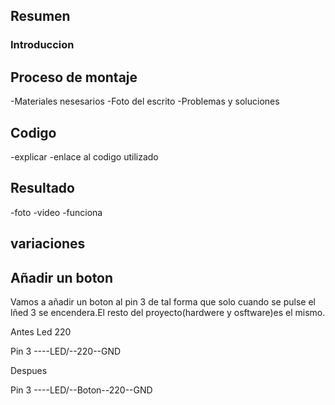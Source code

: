 ## Resumen















### Introduccion









## Proceso de montaje
-Materiales nesesarios
-Foto del escrito
-Problemas y soluciones







## Codigo
-explicar
-enlace al codigo utilizado





## Resultado
-foto
-video
-funciona


## variaciones
## Añadir un boton
Vamos a añadir un boton al pin 3 de tal forma que solo cuando se pulse el lñed 3 se encendera.El resto del proyecto(hardwere y osftware)es el mismo.

Antes Led 220

Pin 3 ----LED/--220--GND


Despues

Pin 3 ----LED/--Boton--220--GND

